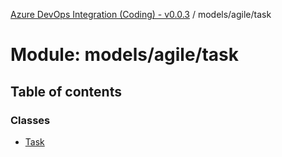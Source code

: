 [Azure DevOps Integration (Coding) - v0.0.3](../README.md) / models/agile/task

# Module: models/agile/task

## Table of contents

### Classes

- [Task](../classes/models_agile_task.Task.md)
